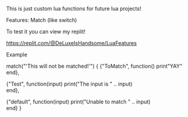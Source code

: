 This is just custom lua functions for future lua projects!

Features:
Match (like switch)

To test it you can view my replit!

https://replit.com/@DeLuxeIsHandsome/LuaFeatures


Example

match("'This will not be matched!'") {
  {"ToMatch", function() 
     print"YAY"  
  end},

  {"Test", function(input) 
     print("The input is " .. input)  
  end},

  {"default", function(input) 
     print("Unable to match " .. input)  
  end}
}
